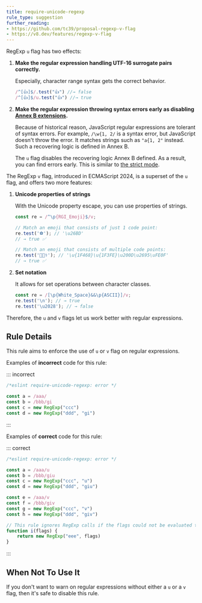 ```yaml
---
title: require-unicode-regexp
rule_type: suggestion
further_reading:
- https://github.com/tc39/proposal-regexp-v-flag
- https://v8.dev/features/regexp-v-flag
---
```


RegExp `u` flag has two effects:

1. **Make the regular expression handling UTF-16 surrogate pairs correctly.**

   Especially, character range syntax gets the correct behavior.

   ```js
   /^[👍]$/.test("👍") //→ false
   /^[👍]$/u.test("👍") //→ true
   ```

2. **Make the regular expression throwing syntax errors early as disabling [Annex B extensions](https://www.ecma-international.org/ecma-262/6.0/#sec-regular-expressions-patterns).**

   Because of historical reason, JavaScript regular expressions are tolerant of syntax errors. For example, `/\w{1, 2/` is a syntax error, but JavaScript doesn't throw the error. It matches strings such as `"a{1, 2"` instead. Such a recovering logic is defined in Annex B.

   The `u` flag disables the recovering logic Annex B defined. As a result, you can find errors early. This is similar to [the strict mode](https://developer.mozilla.org/en-US/docs/Web/JavaScript/Reference/Strict_mode).

The RegExp `v` flag, introduced in ECMAScript 2024, is a superset of the `u` flag, and offers two more features:

1. **Unicode properties of strings**

   With the Unicode property escape, you can use properties of strings.

   ```js
   const re = /^\p{RGI_Emoji}$/v;

   // Match an emoji that consists of just 1 code point:
   re.test('⚽'); // '\u26BD'
   // → true ✅

   // Match an emoji that consists of multiple code points:
   re.test('👨🏾‍⚕️'); // '\u{1F468}\u{1F3FE}\u200D\u2695\uFE0F'
   // → true ✅
   ```

2. **Set notation**

   It allows for set operations between character classes.

   ```js
   const re = /[\p{White_Space}&&\p{ASCII}]/v;
   re.test('\n'); // → true
   re.test('\u2028'); // → false
   ```

Therefore, the `u` and `v` flags let us work better with regular expressions.

## Rule Details

This rule aims to enforce the use of `u` or `v` flag on regular expressions.

Examples of **incorrect** code for this rule:

::: incorrect

```js
/*eslint require-unicode-regexp: error */

const a = /aaa/
const b = /bbb/gi
const c = new RegExp("ccc")
const d = new RegExp("ddd", "gi")
```

:::

Examples of **correct** code for this rule:

::: correct

```js
/*eslint require-unicode-regexp: error */

const a = /aaa/u
const b = /bbb/giu
const c = new RegExp("ccc", "u")
const d = new RegExp("ddd", "giu")

const e = /aaa/v
const f = /bbb/giv
const g = new RegExp("ccc", "v")
const h = new RegExp("ddd", "giv")

// This rule ignores RegExp calls if the flags could not be evaluated to a static value.
function i(flags) {
    return new RegExp("eee", flags)
}
```

:::

## When Not To Use It

If you don't want to warn on regular expressions without either a `u` or a `v` flag, then it's safe to disable this rule.
